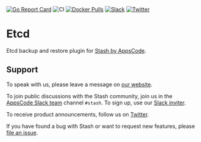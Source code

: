 [![Go Report Card](https://goreportcard.com/badge/stash.appscode.dev/etcd)](https://goreportcard.com/report/stash.appscode.dev/etcd)
![CI](https://github.com/stashed/etcd/workflows/CI/badge.svg)
[![Docker Pulls](https://img.shields.io/docker/pulls/stashed/stash-etcd.svg)](https://hub.docker.com/r/stashed/stash-etcd/)
[![Slack](https://shields.io/badge/Join_Slack-salck?color=4A154B&logo=slack)](https://slack.appscode.com)
[![Twitter](https://img.shields.io/twitter/follow/kubestash.svg?style=social&logo=twitter&label=Follow)](https://twitter.com/intent/follow?screen_name=KubeStash)

# Etcd

Etcd backup and restore plugin for [Stash by AppsCode](https://stash.run).

## Support

To speak with us, please leave a message on [our website](https://appscode.com/contact/).

To join public discussions with the Stash community, join us in the [AppsCode Slack team](https://appscode.slack.com/messages/C8NCX6N23/details/) channel `#stash`. To sign up, use our [Slack inviter](https://slack.appscode.com/).

To receive product announcements, follow us on [Twitter](https://twitter.com/KubeStash).

If you have found a bug with Stash or want to request new features, please [file an issue](https://github.com/stashed/project/issues/new).
